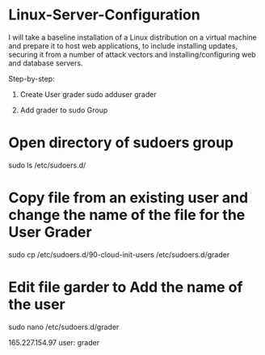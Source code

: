 # Linux-Server-Configuration
I will take a baseline installation of a Linux distribution on a virtual machine and prepare it to host web applications, to include installing updates, securing it from a number of attack vectors and installing/configuring web and database servers.

Step-by-step:

1) Create User grader
sudo adduser grader

2) Add grader to sudo Group
# Open directory of sudoers group
sudo ls /etc/sudoers.d/
# Copy file from an existing user and change the name of the file for the User Grader
sudo cp /etc/sudoers.d/90-cloud-init-users /etc/sudoers.d/grader
# Edit file garder to Add the name of the user
sudo nano /etc/sudoers.d/grader

165.227.154.97
user: grader
